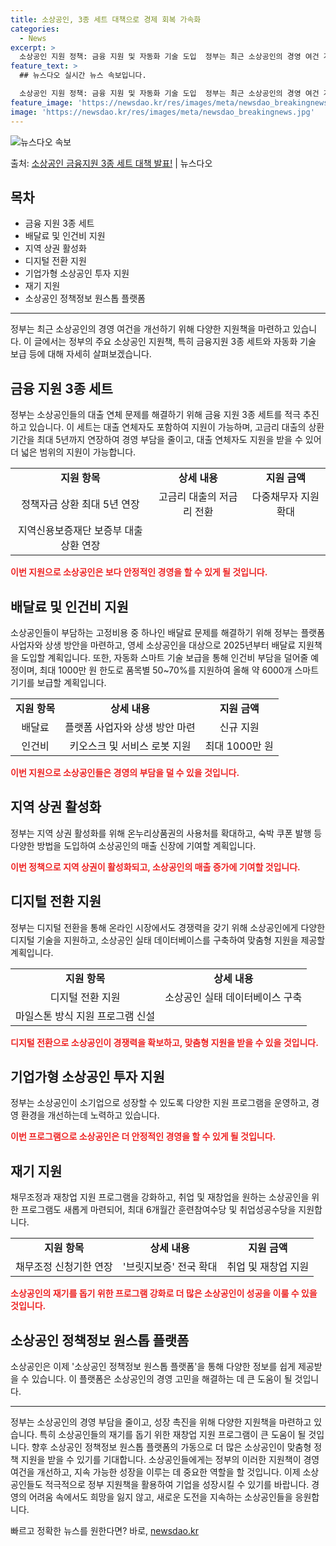 ```yaml
---
title: 소상공인, 3종 세트 대책으로 경제 회복 가속화
categories:
  - News
excerpt: >
  소상공인 지원 정책: 금융 지원 및 자동화 기술 도입  정부는 최근 소상공인의 경영 여건 개선을 위해 다양한…
feature_text: >
  ## 뉴스다오 실시간 뉴스 속보입니다.

  소상공인 지원 정책: 금융 지원 및 자동화 기술 도입  정부는 최근 소상공인의 경영 여건 개선을 위해 다양한…
feature_image: 'https://newsdao.kr/res/images/meta/newsdao_breakingnews.jpg'
image: 'https://newsdao.kr/res/images/meta/newsdao_breakingnews.jpg'
---
```


![뉴스다오 속보](https://newsdao.kr/res/images/meta/newsdao_breakingnews.jpg)

<p>출처: <a href="https://newsdao.kr/4698" rel="dofollow">소상공인 금융지원 3종 세트 대책 발표!</a> | 뉴스다오</p>

<h2 data-ke-size="size26">목차</h2>
<ul>
    <li>금융 지원 3종 세트</li>
    <li>배달료 및 인건비 지원</li>
    <li>지역 상권 활성화</li>
    <li>디지털 전환 지원</li>
    <li>기업가형 소상공인 투자 지원</li>
    <li>재기 지원</li>
    <li>소상공인 정책정보 원스톱 플랫폼</li>
</ul>
<hr>
<p data-ke-size="size16">정부는 최근 소상공인의 경영 여건을 개선하기 위해 다양한 지원책을 마련하고 있습니다. 이 글에서는 정부의 주요 소상공인 지원책, 특히 금융지원 3종 세트와 자동화 기술 보급 등에 대해 자세히 살펴보겠습니다.</p>
<h2 data-ke-size="size24">금융 지원 3종 세트</h2>
<p data-ke-size="size16">정부는 소상공인들의 대출 연체 문제를 해결하기 위해 금융 지원 3종 세트를 적극 추진하고 있습니다. 이 세트는 대출 연체자도 포함하여 지원이 가능하며, 고금리 대출의 상환 기간을 최대 5년까지 연장하여 경영 부담을 줄이고, 대출 연체자도 지원을 받을 수 있어 더 넓은 범위의 지원이 가능합니다.</p>
<table>
    <tr>
        <td style="text-align: center; height: 17px;"><b>지원 항목</b></td>
        <td style="text-align: center; height: 17px;"><b>상세 내용</b></td>
        <td style="text-align: center; height: 17px;"><b>지원 금액</b></td>
    </tr>
    <tr>
        <td style="text-align: center; height: 17px;">정책자금 상환 최대 5년 연장</td>
        <td style="text-align: center; height: 17px;">고금리 대출의 저금리 전환</td>
        <td style="text-align: center; height: 17px;">다중채무자 지원 확대</td>
    </tr>
    <tr>
        <td style="text-align: center; height: 17px;">지역신용보증재단 보증부 대출 상환 연장</td>
    </tr>
</table>
<p data-ke-size="size16"><b><span style="color: #ee2323;">이번 지원으로 소상공인은 보다 안정적인 경영을 할 수 있게 될 것입니다.</span></b></p>
<h2 data-ke-size="size24">배달료 및 인건비 지원</h2>
<p data-ke-size="size16">소상공인들이 부담하는 고정비용 중 하나인 배달료 문제를 해결하기 위해 정부는 플랫폼 사업자와 상생 방안을 마련하고, 영세 소상공인을 대상으로 2025년부터 배달료 지원책을 도입할 계획입니다. 또한, 자동화 스마트 기술 보급을 통해 인건비 부담을 덜어줄 예정이며, 최대 1000만 원 한도로 품목별 50~70%를 지원하여 올해 약 6000개 스마트 기기를 보급할 계획입니다.</p>
<table>
    <tr>
        <td style="text-align: center; height: 17px;"><b>지원 항목</b></td>
        <td style="text-align: center; height: 17px;"><b>상세 내용</b></td>
        <td style="text-align: center; height: 17px;"><b>지원 금액</b></td>
    </tr>
    <tr>
        <td style="text-align: center; height: 17px;">배달료</td>
        <td style="text-align: center; height: 17px;">플랫폼 사업자와 상생 방안 마련</td>
        <td style="text-align: center; height: 17px;">신규 지원</td>
    </tr>
    <tr>
        <td style="text-align: center; height: 17px;">인건비</td>
        <td style="text-align: center; height: 17px;">키오스크 및 서비스 로봇 지원</td>
        <td style="text-align: center; height: 17px;">최대 1000만 원</td>
    </tr>
</table>
<p data-ke-size="size16"><b><span style="color: #ee2323;">이번 지원으로 소상공인들은 경영의 부담을 덜 수 있을 것입니다.</span></b></p>
<h2 data-ke-size="size24">지역 상권 활성화</h2>
<p data-ke-size="size16">정부는 지역 상권 활성화를 위해 온누리상품권의 사용처를 확대하고, 숙박 쿠폰 발행 등 다양한 방법을 도입하여 소상공인의 매출 신장에 기여할 계획입니다.</p>
<p data-ke-size="size16"><b><span style="color: #ee2323;">이번 정책으로 지역 상권이 활성화되고, 소상공인의 매출 증가에 기여할 것입니다.</span></b></p>
<h2 data-ke-size="size24">디지털 전환 지원</h2>
<p data-ke-size="size16">정부는 디지털 전환을 통해 온라인 시장에서도 경쟁력을 갖기 위해 소상공인에게 다양한 디지털 기술을 지원하고, 소상공인 실태 데이터베이스를 구축하여 맞춤형 지원을 제공할 계획입니다.</p>
<table>
    <tr>
        <td style="text-align: center; height: 17px;"><b>지원 항목</b></td>
        <td style="text-align: center; height: 17px;"><b>상세 내용</b></td>
    </tr>
    <tr>
        <td style="text-align: center; height: 17px;">디지털 전환 지원</td>
        <td style="text-align: center; height: 17px;">소상공인 실태 데이터베이스 구축</td>
    </tr>
    <tr>
        <td style="text-align: center; height: 17px;">마일스톤 방식 지원 프로그램 신설</td>
    </tr>
</table>
<p data-ke-size="size16"><b><span style="color: #ee2323;">디지털 전환으로 소상공인이 경쟁력을 확보하고, 맞춤형 지원을 받을 수 있을 것입니다.</span></b></p>
<h2 data-ke-size="size24">기업가형 소상공인 투자 지원</h2>
<p data-ke-size="size16">정부는 소상공인이 소기업으로 성장할 수 있도록 다양한 지원 프로그램을 운영하고, 경영 환경을 개선하는데 노력하고 있습니다.</p>
<p data-ke-size="size16"><b><span style="color: #ee2323;">이번 프로그램으로 소상공인은 더 안정적인 경영을 할 수 있게 될 것입니다.</span></b></p>
<h2 data-ke-size="size24">재기 지원</h2>
<p data-ke-size="size16">채무조정과 재창업 지원 프로그램을 강화하고, 취업 및 재창업을 원하는 소상공인을 위한 프로그램도 새롭게 마련되어, 최대 6개월간 훈련참여수당 및 취업성공수당을 지원합니다.</p>
<table>
    <tr>
        <td style="text-align: center; height: 17px;"><b>지원 항목</b></td>
        <td style="text-align: center; height: 17px;"><b>상세 내용</b></td>
        <td style="text-align: center; height: 17px;"><b>지원 금액</b></td>
    </tr>
    <tr>
        <td style="text-align: center; height: 17px;">채무조정 신청기한 연장</td>
        <td style="text-align: center; height: 17px;">'브릿지보증' 전국 확대</td>
        <td style="text-align: center; height: 17px;">취업 및 재창업 지원</td>
    </tr>
</table>
<p data-ke-size="size16"><b><span style="color: #ee2323;">소상공인의 재기를 돕기 위한 프로그램 강화로 더 많은 소상공인이 성공을 이룰 수 있을 것입니다.</span></b></p>
<h2 data-ke-size="size24">소상공인 정책정보 원스톱 플랫폼</h2>
<p data-ke-size="size16">소상공인은 이제 '소상공인 정책정보 원스톱 플랫폼'을 통해 다양한 정보를 쉽게 제공받을 수 있습니다. 이 플랫폼은 소상공인의 경영 고민을 해결하는 데 큰 도움이 될 것입니다.</p>
<hr>
<p data-ke-size="size16">정부는 소상공인의 경영 부담을 줄이고, 성장 촉진을 위해 다양한 지원책을 마련하고 있습니다. 특히 소상공인들의 재기를 돕기 위한 재창업 지원 프로그램이 큰 도움이 될 것입니다. 향후 소상공인 정책정보 원스톱 플랫폼의 가동으로 더 많은 소상공인이 맞춤형 정책 지원을 받을 수 있기를 기대합니다. 소상공인들에게는 정부의 이러한 지원책이 경영 여건을 개선하고, 지속 가능한 성장을 이루는 데 중요한 역할을 할 것입니다. 이제 소상공인들도 적극적으로 정부 지원책을 활용하여 기업을 성장시킬 수 있기를 바랍니다. 경영의 어려움 속에서도 희망을 잃지 않고, 새로운 도전을 지속하는 소상공인들을 응원합니다.</p> 

빠르고 정확한 뉴스를 원한다면? 바로, <a href="https://newsdao.kr" rel="dofollow">newsdao.kr</a>


